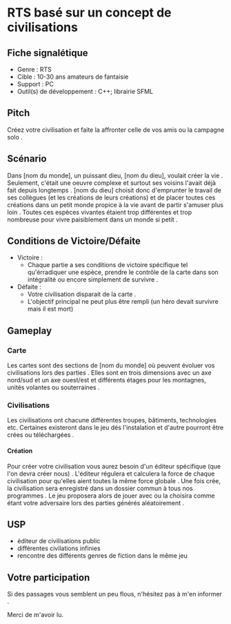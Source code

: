 # RTS basé sur un concept de civilisations
## Fiche signalétique
- Genre : RTS
- Cible : 10-30 ans amateurs de fantaisie
- Support : PC
- Outil(s) de développement : C++; librairie SFML
## Pitch
Créez votre civilisation et faite la affronter celle de vos amis ou la campagne solo .
## Scénario
Dans [nom du monde], un puissant dieu, [nom du dieu], voulait créer la vie .
Seulement, c'était une oeuvre complexe et surtout ses voisins l'avait déjà fait depuis longtemps .
[nom du dieu] choisit donc d'emprunter le travail de ses collègues (et les créations de leurs créations) et de placer toutes ces créations dans un petit monde propice à la vie avant de partir s'amuser plus loin .
Toutes ces espèces vivantes étaient trop différentes et trop nombreuse pour vivre paisiblement dans un monde si petit .
## Conditions de Victoire/Défaite
- Victoire :
   - Chaque partie a ses conditions de victoire spécifique tel qu'érradiquer une espèce, prendre le contrôle de la carte dans son intégralité ou encore simplement de survivre .
- Défaite :
   - Votre civilisation disparait de la carte .
   - L'objectif principal ne peut plus être rempli (un héro devait survivre mais il est mort)
## Gameplay
### Carte
Les cartes sont des sections de [nom du monde] où peuvent évoluer vos civilisations lors des parties .
Elles sont en trois dimensions avec un axe nord/sud et un axe ouest/est et différents étages pour les montagnes, unités volantes ou souterraines .
### Civilisations
Les civilisations ont chacune différentes troupes, bâtiments, technologies etc.
Certaines existeront dans le jeu dés l'instalation et d'autre pourront être crées ou téléchargées .
#### Création
Pour créer votre civilisation vous aurez besoin d'un éditeur spécifique (que l'on devra créer nous) .
L'éditeur régulera et calculera la force de chaque civilisation pour qu'elles aient toutes la même force globale .
Une fois crée, la civilisation sera enregistré dans un dossier commun à tous nos programmes .
Le jeu proposera alors de jouer avec ou la choisira comme étant votre adversaire lors des parties générés aléatoirement .
## USP
- éditeur de civilisations public
- différentes civilations infinies
- rencontre des différents genres de fiction dans le même jeu
## Votre participation
Si des passages vous semblent un peu flous, n'hésitez pas à m'en informer .

Merci de m'avoir lu.